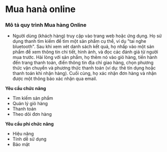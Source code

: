 # Mua hanà online

### Mô tả quy trình Mua hàng Online
- Người dùng (khách hàng) truy cập vào trang web hoặc ứng dụng. Họ sử dụng thanh tìm kiếm để tìm một sản phẩm cụ thể, ví dụ "tai nghe bluetooth". Sau khi xem xét danh sách kết quả, họ nhấp vào một sản phẩm để xem thông tin chi tiết, hình ảnh, và đọc các đánh giá từ người mua trước. Hài lòng với sản phẩm, họ thêm nó vào giỏ hàng, tiến hành đến trang thanh toán, điền thông tin địa chỉ giao hàng, chọn phương thức vận chuyển và phương thức thanh toán (ví dụ: thẻ tín dụng hoặc thanh toán khi nhận hàng). Cuối cùng, họ xác nhận đơn hàng và nhận được một thông báo xác nhận qua email.
  
**Yêu cầu chức năng**

- Tìm kiếm sản phẩm
- Quản lý giỏ hàng
- Thanh toán
- Theo dõi đơn hàng

**Yêu cầu phi chức năng**

- Hiệu năng
- Tính dễ sử dụng
- Bảo mật